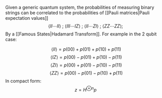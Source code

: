 Given a generic quantum system, the probabilities of measuring binary strings can be correlated to the probabilities of [[Pauli matrices|Pauli expectation values]] 
$$\langle I I \cdots II \rangle \ ; \ \langle I I I \cdots IZ \rangle\ ;\ \langle I I  \cdots ZI \rangle \ ;\ \langle ZZ \cdots ZZ \rangle;$$
By a [[Famous States|Hadamard Transform]]. For example in the 2 qubit case:

 $$\ \langle I I \rangle = p(00)+p(01)+p(10)+p(11)$$$$\ \langle I Z \rangle = p(00)-p(01)+p(10)-p(11)$$$$\ \langle Z I \rangle = p(00)+p(01)-p(10)-p(11)$$$$\ \langle ZZ \rangle = p(00)-p(01)-p(10)+p(11)$$ 
 In compact form:
$$z=H^{\otimes n}p$$
